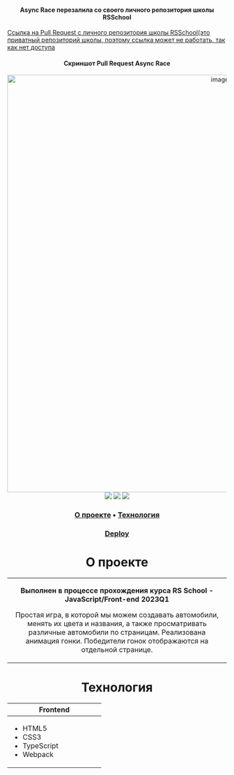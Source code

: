 <h4 align="center">Async Race перезалила со своего личного репозитория школы RSSchool</h4>
<a align="center" href="https://github.com/rolling-scopes-school/alima987-JSFE2023Q1/pull/40">Ссылка на Pull Request с личного репозитория школы RSSchool(это приватный репозиторий школы, поэтому ссылка может не работать, так как нет доступа</a>
<div align="center">
 <h4>Скриншот Pull Request Async Race</h4>
<img width="960" alt="image" src="https://github.com/alima987/async-race/assets/113354079/990e57a9-d3a6-44fe-9d5c-9e4cfcb43c38" />
 </div>
<div align="center">
 <img src="https://img.shields.io/badge/HTML5-E34F26?style=flat-square&logo=html5&logoColor=white" />
 <img src="https://img.shields.io/badge/CSS3-1572B6?style=flat-square&logo=css3&logoColor=white" />
 <img src="https://img.shields.io/badge/TypeScript-3178C6?style=flat-square&logo=typescript&logoColor=white" />
</div>

<h3 align="center">
  <a href="#about">О проекте</a>
  •
  <a href="#stack">Технология</a>
</h3>

<h3 align="center">
  <a href="https://alima987-async-race.netlify.app/" title="Link">Deploy</a> 
</h3>

<h1 align="center" id="about">О проекте</h1>

<table>
  <tbody>
    <tr>
      <td>
        <p align="center"><b>Выполнен в процессе прохождения курса RS School - JavaScript/Front-end 2023Q1</b><p>
        <p align="center">Простая игра, в которой мы можем создавать автомобили, менять их цвета и названия, а также просматривать различные автомобили по страницам. Реализована анимация гонки. Победители гонок отображаются на отдельной странице.</p>
      </td>
  </tbody>
</table>

<h1 align="center" id="stack">Технология</h1>

<table align="center">
  <thead>
    <tr>
      <th width="200px">Frontend</th>
    </tr>
  </thead>
  <tbody>
    <tr>
      <td>
        <ul>
          <li>HTML5</li>
          <li>CSS3</li>
          <li>TypeScript</li>
          <li>Webpack</li>
        </ul>
      </td>
    </tr>
  </tbody>
</table>
